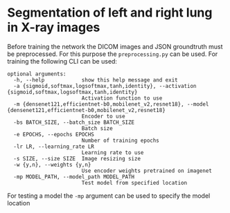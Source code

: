 # Segmentation of left and right lung in X-ray images

Before training the network the DICOM images and JSON groundtruth must be preprocessed. For this purpose the `preprocessing.py` can be used. For training the following CLI can be used:
```
optional arguments:
  -h, --help            show this help message and exit
  -a {sigmoid,softmax,logsoftmax,tanh,identity}, --activation {sigmoid,softmax,logsoftmax,tanh,identity}
                        Activation function to use
  -m {densenet121,efficientnet-b0,mobilenet_v2,resnet18}, --model {densenet121,efficientnet-b0,mobilenet_v2,resnet18}
                        Encoder to use
  -bs BATCH_SIZE, --batch_size BATCH_SIZE
                        Batch size
  -e EPOCHS, --epochs EPOCHS
                        Number of training epochs
  -lr LR, --learning_rate LR
                        Learning rate to use
  -s SIZE, --size SIZE  Image resizing size
  -w {y,n}, --weights {y,n}
                        Use encoder weights pretrained on imagenet
  -mp MODEL_PATH, --model_path MODEL_PATH
                        Test model from specified location
```

For testing a model the `-mp` argument can be used to specify the model location